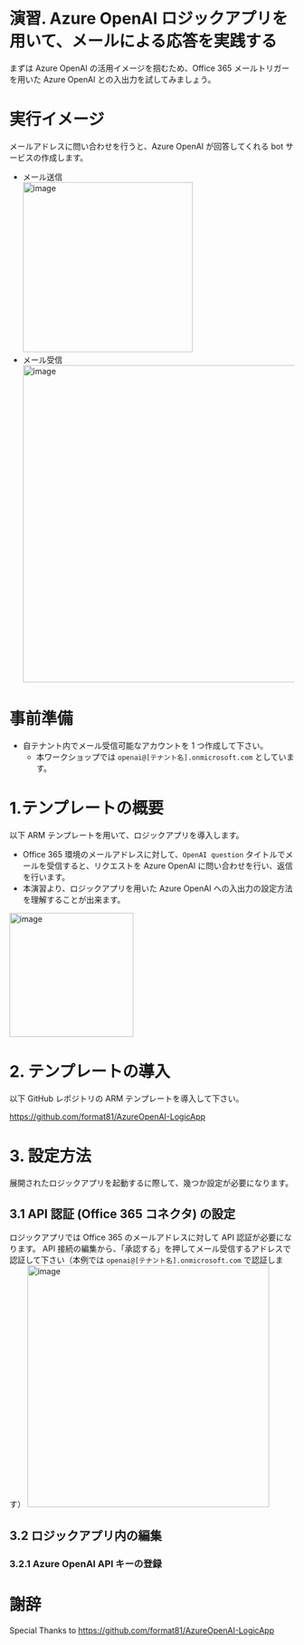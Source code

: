 # 演習. Azure OpenAI ロジックアプリを用いて、メールによる応答を実践する
まずは Azure OpenAI の活用イメージを掴むため、Office 365 メールトリガーを用いた Azure OpenAI との入出力を試してみましょう。

# 実行イメージ
メールアドレスに問い合わせを行うと、Azure OpenAI が回答してくれる bot サービスの作成します。
- メール送信<BR>
  <img width="300" alt="image" src="https://github.com/hisashin0728/SentinelAzureOpenAI/assets/55295601/d3dbb99a-1689-455e-98ca-6372bb3477c4"><BR>
- メール受信<BR>
  <img width="560" alt="image" src="https://github.com/hisashin0728/SentinelAzureOpenAI/assets/55295601/024802d3-351b-478c-97d8-f6f39f2f0f6e">

# 事前準備
- 自テナント内でメール受信可能なアカウントを 1 つ作成して下さい。
  - 本ワークショップでは ``openai@[テナント名].onmicrosoft.com`` としています。

# 1.テンプレートの概要
以下 ARM テンプレートを用いて、ロジックアプリを導入します。
- Office 365 環境のメールアドレスに対して、``OpenAI question`` タイトルでメールを受信すると、リクエストを Azure OpenAI に問い合わせを行い、返信を行います。
- 本演習より、ロジックアプリを用いた Azure OpenAI への入出力の設定方法を理解することが出来ます。
<img width="219" alt="image" src="https://github.com/hisashin0728/SentinelAzureOpenAI/assets/55295601/f4a7ec8e-84b1-4a7f-8bb4-db53ccda6b4b">

# 2. テンプレートの導入
以下 GitHub レポジトリの ARM テンプレートを導入して下さい。

https://github.com/format81/AzureOpenAI-LogicApp

# 3. 設定方法
展開されたロジックアプリを起動するに際して、幾つか設定が必要になります。
## 3.1 API 認証 (Office 365 コネクタ) の設定
ロジックアプリでは Office 365 のメールアドレスに対して API 認証が必要になります。
API 接続の編集から、「承認する」を押してメール受信するアドレスで認証して下さい（本例では ``openai@[テナント名].onmicrosoft.com`` で認証します）
<img width="427" alt="image" src="https://github.com/hisashin0728/SentinelAzureOpenAI/assets/55295601/978a67e1-ee65-4780-86d5-c53e8276923a">

## 3.2 ロジックアプリ内の編集
### 3.2.1 Azure OpenAI API キーの登録

  
# 謝辞
Special Thanks to 
https://github.com/format81/AzureOpenAI-LogicApp
